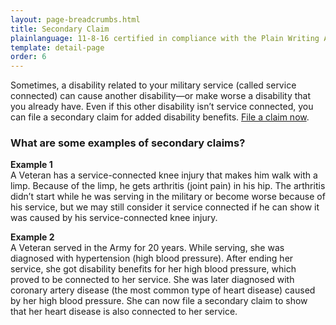 ```yaml
---
layout: page-breadcrumbs.html
title: Secondary Claim
plainlanguage: 11-8-16 certified in compliance with the Plain Writing Act
template: detail-page
order: 6
---
```


<div class="usa-font-lead">

Sometimes, a disability related to your military service (called service connected) can cause another disability—or make worse a disability that you already have. Even if this other disability isn’t service connected, you can file a secondary claim for added disability benefits. [File a claim now](/disability-benefits/apply/).

</div>

### What are some examples of secondary claims?

**Example 1**<br>
A Veteran has a service-connected knee injury that makes him walk with a limp. Because of the limp, he gets arthritis (joint pain) in his hip. The arthritis didn’t start while he was serving in the military or become worse because of his service, but we may still consider it service connected if he can show it was caused by his service-connected knee injury.

**Example 2**<br>
A Veteran served in the Army for 20 years. While serving, she was diagnosed with hypertension (high blood pressure). After ending her service, she got disability benefits for her high blood pressure, which proved to be connected to her service. She was later diagnosed with coronary artery disease (the most common type of heart disease) caused by her high blood pressure. She can now file a secondary claim to show that her heart disease is also connected to her service.
